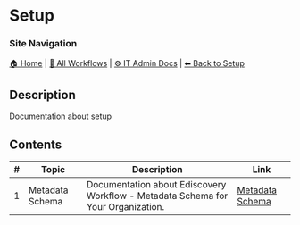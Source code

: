 <!-- description: Documentation about setup -->

# Setup

### Site Navigation
[🏠 Home](../../../../README.md) | [📂 All Workflows](../../../../users/users.md) | [⚙ IT Admin Docs](../../../../it-admins/README.md) | [⬅ Back to Setup](../README.md)

## Description
Documentation about setup

## Contents

| **#** | **Topic** | **Description** | **Link** |
|---|---|---|---|
| 1 | Metadata Schema | Documentation about Ediscovery Workflow - Metadata Schema for Your Organization. | [Metadata Schema](metadata-schema.md) |